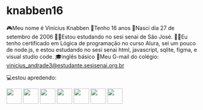 # knabben16

🎮Meu nome é Vinícius Knabben
🎈Tenho 16 anos
🎈Nasci dia 27 de setembro de 2006
👨‍🎓Estou estudando no sesi senai de São José.
👨‍💻Eu tenho certificado em Lógica de programação no curso Alura, sei um pouco de node.js, e estou estudando no sesi senai html, javascript, sqlite, figma, e visual studio code.
🎓inglês básico
💾Meu G-mail do colégio: vinicius_andrade3@estudante.sesisenai.org.br

💻estou apredendo:

<img src="https://cdn.jsdelivr.net/gh/devicons/devicon/icons/vscode/vscode-original-wordmark.svg" height="40" width="40"/>
<img src="https://cdn.jsdelivr.net/gh/devicons/devicon/icons/figma/figma-original.svg" height="40" width="40"/>
<img src="https://cdn.jsdelivr.net/gh/devicons/devicon/icons/github/github-original-wordmark.svg" height="40" width="40"/>
<img src="https://cdn.jsdelivr.net/gh/devicons/devicon/icons/javascript/javascript-original.svg" height="40" width="40"/>
<img src="https://cdn.jsdelivr.net/gh/devicons/devicon/icons/linux/linux-original.svg" height="40" width="40"/>
<img src="https://cdn.jsdelivr.net/gh/devicons/devicon/icons/nodejs/nodejs-original-wordmark.svg" height="40" width="40"/>
<img src="https://cdn.jsdelivr.net/gh/devicons/devicon/icons/sqlite/sqlite-original-wordmark.svg" height="40" width="40"/>
